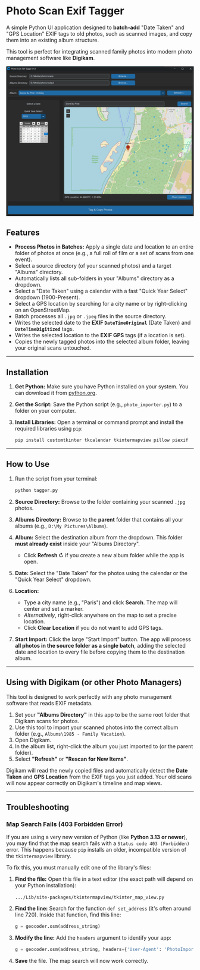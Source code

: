 

# Photo Scan Exif Tagger

A simple Python UI application designed to **batch-add** "Date Taken" and "GPS Location" EXIF tags to old photos, such as scanned images, and copy them into an existing album structure.

This tool is perfect for integrating scanned family photos into modern photo management software like **Digikam**.


![Photo Tagger App Screenshot](./photo-importer.jpg)

## Features

  * **Process Photos in Batches:** Apply a single date and location to an entire folder of photos at once (e.g., a full roll of film or a set of scans from one event).
  * Select a source directory (of your scanned photos) and a target "Albums" directory.
  * Automatically lists all sub-folders in your "Albums" directory as a dropdown.
  * Select a "Date Taken" using a calendar with a fast "Quick Year Select" dropdown (1900-Present).
  * Select a GPS location by searching for a city name or by right-clicking on an OpenStreetMap.
  * Batch processes all `.jpg` or `.jpeg` files in the source directory.
  * Writes the selected date to the **EXIF `DateTimeOriginal`** (Date Taken) and **`DateTimeDigitized`** tags.
  * Writes the selected location to the **EXIF GPS** tags (if a location is set).
  * Copies the newly tagged photos into the selected album folder, leaving your original scans untouched.

-----

## Installation

1.  **Get Python:** Make sure you have Python installed on your system. You can download it from [python.org](https://python.org).

2.  **Get the Script:** Save the Python script (e.g., `photo_importer.py`) to a folder on your computer.

3.  **Install Libraries:** Open a terminal or command prompt and install the required libraries using `pip`:

    ```bash
    pip install customtkinter tkcalendar tkintermapview pillow piexif
    ```

-----

## How to Use

1.  Run the script from your terminal:

    ```bash
    python tagger.py
    ```

2.  **Source Directory:** Browse to the folder containing your scanned `.jpg` photos.

3.  **Albums Directory:** Browse to the **parent** folder that contains all your albums (e.g., `D:\My Pictures\Albums`).

4.  **Album:** Select the destination album from the dropdown. This folder **must already exist** inside your "Albums Directory".

      * Click **Refresh ↻** if you create a new album folder while the app is open.

5.  **Date:** Select the "Date Taken" for the photos using the calendar or the "Quick Year Select" dropdown.

6.  **Location:**

      * Type a city name (e.g., "Paris") and click **Search**. The map will center and set a marker.
      * *Alternatively*, right-click anywhere on the map to set a precise location.
      * Click **Clear Location** if you do not want to add GPS tags.

7.  **Start Import:** Click the large "Start Import" button. The app will process **all photos in the source folder as a single batch**, adding the selected date and location to every file before copying them to the destination album.

-----

## Using with Digikam (or other Photo Managers)

This tool is designed to work perfectly with any photo management software that reads EXIF metadata.

1.  Set your **"Albums Directory"** in this app to be the same root folder that Digikam scans for photos.
2.  Use this tool to import your scanned photos into the correct album folder (e.g., `Albums\1985 - Family Vacation`).
3.  Open Digikam.
4.  In the album list, right-click the album you just imported to (or the parent folder).
5.  Select **"Refresh"** or **"Rescan for New Items"**.

Digikam will read the newly copied files and automatically detect the **Date Taken** and **GPS Location** from the EXIF tags you just added. Your old scans will now appear correctly on Digikam's timeline and map views.

-----

## Troubleshooting

### Map Search Fails (403 Forbidden Error)

If you are using a very new version of Python (like **Python 3.13 or newer**), you may find that the map search fails with a `Status code 403 (Forbidden)` error. This happens because `pip` installs an older, incompatible version of the `tkintermapview` library.

To fix this, you must manually edit one of the library's files:

1.  **Find the file:** Open this file in a text editor (the exact path will depend on your Python installation):

    `.../Lib/site-packages/tkintermapview/tkinter_map_view.py`

2.  **Find the line:** Search for the function `def set_address` (it's often around line 720). Inside that function, find this line:

    ```python
    g = geocoder.osm(address_string)
    ```

3.  **Modify the line:** Add the `headers` argument to identify your app:

    ```python
    g = geocoder.osm(address_string, headers={'User-Agent': 'PhotoImporterApp/1.0'})
    ```

4.  **Save** the file. The map search will now work correctly.